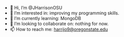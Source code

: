 - 👋 Hi, I’m @JHarrisonOSU
- 👀 I’m interested in: improving my programming skills.
- 🌱 I’m currently learning: MongoDB
- 💞️ I’m looking to collaborate on: nothing for now.
- 📫 How to reach me: harrijo9@oregonstate.edu

<!---
JHarrisonOSU/JHarrisonOSU is a ✨ special ✨ repository because its `README.md` (this file) appears on your GitHub profile.
You can click the Preview link to take a look at your changes.
--->
